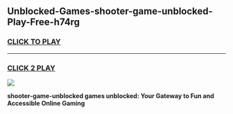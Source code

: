 
## Unblocked-Games-shooter-game-unblocked-Play-Free-h74rg
<h3>
<a href="https://premium76.site?title=shooter-game-unblocked&ref=20A">CLICK TO PLAY</a></h3>
<hr>

<h3>
<a href="https://premium76.site?title=shooter-game-unblocked&ref=20A">CLICK 2 PLAY</a>
  
</h3>

<a href="https://premium76.site?title=shooter-game-unblocked&ref=20A"><img src="https://clearcache.store/games.png"></a>


**shooter-game-unblocked games unblocked: Your Gateway to Fun and Accessible Online Gaming**
